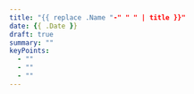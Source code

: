 ```yaml
---
title: "{{ replace .Name "-" " " | title }}"
date: {{ .Date }}
draft: true
summary: ""
keyPoints:
  - ""
  - ""
  - ""
---
```

